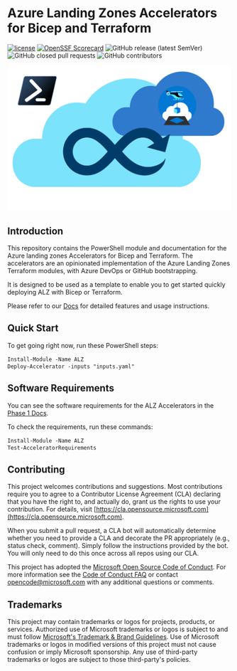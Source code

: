 # Azure Landing Zones Accelerators for Bicep and Terraform

[![license](https://img.shields.io/badge/License-MIT-purple.svg)](LICENSE)
[![OpenSSF Scorecard](https://api.scorecard.dev/projects/github.com/Azure/ALZ-PowerShell-Module/badge)](https://scorecard.dev/viewer/?uri=github.com/Azure/ALZ-PowerShell-Module)
![GitHub release (latest SemVer)](https://img.shields.io/github/v/release/Azure/ALZ-PowerShell-Module?style=flat&logo=github)
![GitHub closed pull requests](https://img.shields.io/github/issues-pr-closed/Azure/ALZ-PowerShell-Module)
![GitHub contributors](https://img.shields.io/github/contributors/Azure/ALZ-PowerShell-Module)

![Logo](./docs/wiki/media/Logo.png)

## Introduction

This repository contains the PowerShell module and documentation for the Azure landing zones Accelerators for Bicep and Terraform. The accelerators are an opinionated implementation of the Azure Landing Zones Terraform modules, with Azure DevOps or GitHub bootstrapping.

It is designed to be used as a template to enable you to get started quickly deploying ALZ with Bicep or Terraform.

Please refer to our [Docs](https://aka.ms/alz/acc) for detailed features and usage instructions.

## Quick Start

To get going right now, run these PowerShell steps:

```pwsh
Install-Module -Name ALZ
Deploy-Accelerator -inputs "inputs.yaml"
```

## Software Requirements

You can see the software requirements for the ALZ Accelerators in the [Phase 1 Docs](https://aka.ms/alz/acc/phase1).

To check the requirements, run these commands:

```pwsh
Install-Module -Name ALZ
Test-AcceleratorRequirements
```

## Contributing

This project welcomes contributions and suggestions.  Most contributions require you to agree to a
Contributor License Agreement (CLA) declaring that you have the right to, and actually do, grant us
the rights to use your contribution. For details, visit [https://cla.opensource.microsoft.com](https://cla.opensource.microsoft.com).

When you submit a pull request, a CLA bot will automatically determine whether you need to provide
a CLA and decorate the PR appropriately (e.g., status check, comment). Simply follow the instructions
provided by the bot. You will only need to do this once across all repos using our CLA.

This project has adopted the [Microsoft Open Source Code of Conduct](https://opensource.microsoft.com/codeofconduct/).
For more information see the [Code of Conduct FAQ](https://opensource.microsoft.com/codeofconduct/faq/) or
contact [opencode@microsoft.com](mailto:opencode@microsoft.com) with any additional questions or comments.

## Trademarks

This project may contain trademarks or logos for projects, products, or services. Authorized use of Microsoft
trademarks or logos is subject to and must follow
[Microsoft's Trademark & Brand Guidelines](https://www.microsoft.com/legal/intellectualproperty/trademarks/usage/general).
Use of Microsoft trademarks or logos in modified versions of this project must not cause confusion or imply Microsoft sponsorship.
Any use of third-party trademarks or logos are subject to those third-party's policies.
